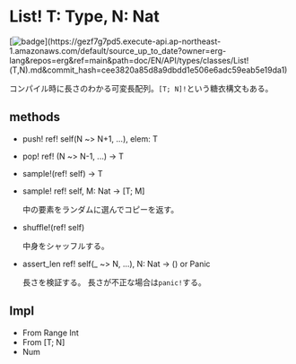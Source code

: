 # List! T: Type, N: Nat

[![badge](https://img.shields.io/endpoint.svg?url=https%3A%2F%2Fgezf7g7pd5.execute-api.ap-northeast-1.amazonaws.com%2Fdefault%2Fsource_up_to_date%3Fowner%3Derg-lang%26repos%3Derg%26ref%3Dmain%26path%3Ddoc/EN/API/types/classes/List!(T,N).md%26commit_hash%3Dcee3820a85d8a9dbdd1e506e6adc59eab5e19da1)](https://gezf7g7pd5.execute-api.ap-northeast-1.amazonaws.com/default/source_up_to_date?owner=erg-lang&repos=erg&ref=main&path=doc/EN/API/types/classes/List!(T,N).md&commit_hash=cee3820a85d8a9dbdd1e506e6adc59eab5e19da1)

コンパイル時に長さのわかる可変長配列。`[T; N]!`という糖衣構文もある。

## methods

* push! ref! self(N ~> N+1, ...), elem: T

* pop! ref! (N ~> N-1, ...) -> T

* sample!(ref! self) -> T
* sample! ref! self, M: Nat -> [T; M]

  中の要素をランダムに選んでコピーを返す。

* shuffle!(ref! self)

  中身をシャッフルする。

* assert_len ref! self(_ ~> N, ...), N: Nat -> () or Panic

  長さを検証する。
  長さが不正な場合は`panic!`する。

## Impl

* From Range Int
* From [T; N]
* Num
